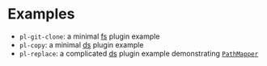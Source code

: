 # Examples

- `pl-git-clone`: a minimal [fs](https://github.com/FNNDSC/chris_plugin/wiki/About-Plugins#fs) plugin example
- `pl-copy`: a minimal [ds](https://github.com/FNNDSC/chris_plugin/wiki/About-Plugins#ds) plugin example
- `pl-replace`: a complicated [ds](https://github.com/FNNDSC/chris_plugin/wiki/About-Plugins#ds) plugin example demonstrating
  [`PathMapper`](https://fnndsc.github.io/chris_plugin/chris_plugin.html#PathMapper)

